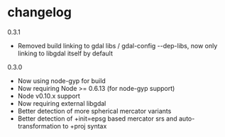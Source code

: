 # changelog

0.3.1

 - Removed build linking to gdal libs / gdal-config --dep-libs, now only linking to libgdal itself by default

0.3.0

 - Now using node-gyp for build
 - Now requiring Node >= 0.6.13 (for node-gyp support)
 - Node v0.10.x support
 - Now requiring external libgdal
 - Better detection of more spherical mercator variants
 - Better detection of +init=epsg based mercator srs and auto-transformation to +proj syntax
